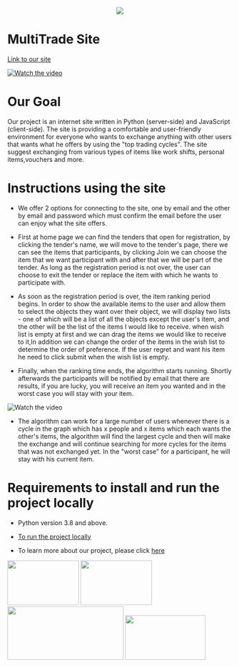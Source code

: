 <p align="center">
  <img src="https://imgur.com/P4MRLZZ.png">
</p>

# MultiTrade Site 

 [Link to our site](https://multitrade.herokuapp.com/) 


[![Watch the video](https://i.imgur.com/jm6p70b.jpeg)](https://streamable.com/t47ijc)

#  Our Goal

Our project is an internet site written in Python (server-side) and JavaScript (client-side).
The site is providing a comfortable and user-friendly environment for everyone who wants to exchange anything with other users that wants what he offers by using the "top trading cycles".
The site suggest exchanging from various types of items like work shifts, personal items,vouchers and more.
 
 #  Instructions using the site
 
+ We offer 2 options for connecting to the site, one by email and the other by email and password which must confirm the email before the user can enjoy what the site offers.

+ First at home page we can find the tenders that open for registration, by clicking the tender's name, we will move to the tender's page, there we can see the items that participants, by clicking Join we can choose the item that we want participant with and after that we will be part of the tender.
As long as the registration period is not over, the user can choose to exit the tender or replace the item with which he wants to participate with.

+ As soon as the registration period is over, the item ranking period begins.
In order to show the available items to the user and allow them to select the objects they want over their object, we will display two lists - one of which will be a list of all the objects except the user's item, and the other will be the list of the items  I would like to receive. when wish list is empty at first and we can drag the items we would like to receive to it,In addition we can change the order of the items in the wish list to determine the order of preference.
If the user regret and want his item he need to click submit when the wish list is empty.

+ Finally, when the ranking time ends, the algorithm starts running.
Shortly afterwards the participants will be notified by email that there are results, 
if you are lucky, you will receive an item you wanted and in the worst case you will stay with your item.

 ![Watch the video](https://thumbs.gfycat.com/CapitalDimpledHoneyeater-size_restricted.gif) 

+ The algorithm can work for a large number of users whenever there is a cycle in the graph which has x people and x items which each wants the other's items, the algorithm will find the largest cycle and then will make the exchange and will continue searching for more cycles for the items that was not exchanged yet. In the "worst case" for a participant, he will stay with his current item.


# Requirements to install and run the project locally
+ Python version 3.8 and above.
+ [To run the project locally](https://github.com/aricRach/final-project/blob/master/tutorials/For%20local%20use.pdf)

+ To learn more about our project, please click [here](https://github.com/aricRach/final-project/blob/master/EX/final%20presentation.pptx)


<img src="https://upload.wikimedia.org/wikipedia/commons/3/3c/Flask_logo.svg" width="160" height="100" >  <img src="https://encrypted-tbn0.gstatic.com/images?q=tbn%3AANd9GcR4Vx1dLENnSr9Ic8j8DYn6htodsJ8O-txerw&usqp=CAU" width="160" height="100" >  <img src="https://encrypted-tbn0.gstatic.com/images?q=tbn%3AANd9GcRkjyiljkv4CXJgBwxBhKn99dR72f0_wYWZ6A&usqp=CAU" width="260" height="120"> <img src="https://encrypted-tbn0.gstatic.com/images?q=tbn%3AANd9GcQmyUP-wq_7VSFviHOH617pWoGkSNy6Ms9Q7A&usqp=CAU" width="180" height="100">

